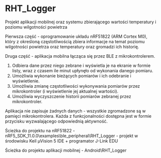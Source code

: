# RHT_Logger
Projekt aplikacji mobilnej oraz systemu zbierającego wartości temperatury i poziomu wilgotności powietrza 

Pierwsza część  - oprogramowanie układu nRF51822 (ARM Cortex M0), który z określoną częstotliwością zbiera informacje na temat poziomu wilgotności powietrza oraz temperatury oraz gromadzi ich historię. 

Druga część - aplikacja mobilna łącząca się przez BLE z  mikrokontrolerem. 
1. Odbiera dane przez niego zebrane i wyświetla je na ekranie w formie listy, wraz z czasem ile minut upłynęło od wykonania danego pomiaru.
2. Umożliwia wykonanie bieżących pomiarów i ich odebranie i wyświetlenie.
3. Umożliwia zmianę częstotliwości wykonywania pomiarów przez mikrokontroler (i wyświetlenie jej aktualnej wartości).
4. Umożliwia wyczyszczenie historii pomiarów zebranej przez mikrokontroler.

Aplikacja nie zapisuje żadnych danych - wszystkie zgromadzone są w pamięci mikrokontrolera.
Każda z funkcjonalności dostępna jest w formie przycisku wyzwalającego odpowiednią aktywność.
  
Ścieżka do projektu na nRF51822 - nRF5_SDK_11.0.0\examples\ble_peripheral\RHT_Logger - projekt w środowisku Keil µVision 5 IDE + programator J-Link EDU

Ścieżka do projektu aplikacji mobilnej - Android\RHT_Logger
